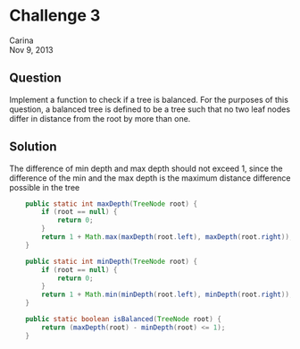 # Challenge 3
Carina  
Nov 9, 2013


## Question
Implement a function to check if a tree is balanced. For the purposes of this question, a balanced tree is defined to be a tree such that no two leaf nodes differ in distance from the root by more than one.


## Solution
The difference of min depth and max depth should not exceed 1, since the difference of the min and the max depth is the maximum distance difference possible in the tree
```java
	public static int maxDepth(TreeNode root) { 
		if (root == null) {
			return 0;
		}
		return 1 + Math.max(maxDepth(root.left), maxDepth(root.right)); 
	}

	public static int minDepth(TreeNode root) { 
		if (root == null) {
			return 0; 
		}
		return 1 + Math.min(minDepth(root.left), minDepth(root.right)); 
	}

	public static boolean isBalanced(TreeNode root) {
		return (maxDepth(root) - minDepth(root) <= 1); 
	}
```